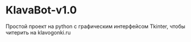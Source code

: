 # KlavaBot-v1.0
Простой проект на python с графическим интерфейсом Tkinter, чтобы читерить на klavogonki.ru
